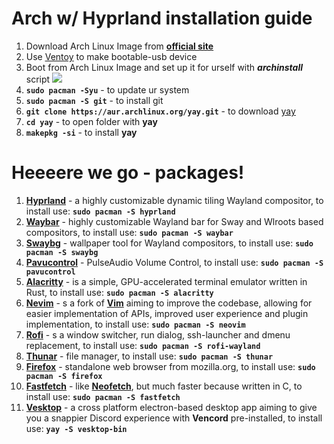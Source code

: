# Arch w/ Hyprland installation guide

1. Download Arch Linux Image from **[<u>official site</u>](https://archlinux.org/download/)**
2. Use [<u>Ventoy</u>](https://www.ventoy.net/en/index.html) to make bootable-usb device
3. Boot from Arch Linux Image and set up it for urself with ***archinstall*** script ![](https://i0.wp.com/www.lorenzobettini.it/wp-content/uploads/2022/07/archinstall-2.png?ssl=1)
4. **`sudo pacman -Syu`** - to update ur system
5. **`sudo pacman -S git`** - to install git
6. **`git clone https://aur.archlinux.org/yay.git`** - to download [<u>yay</u>](https://aur.archlinux.org/packages/yay)
7. **`cd yay`** - to open folder with **yay**
8. **`makepkg -si`** - to install **yay**

# Heeeere we go - packages!

1. [**Hyprland**](https://archlinux.org/packages/extra/x86_64/hyprland/) - a highly customizable dynamic tiling Wayland compositor, to install use: **`sudo pacman -S hyprland`**
2. [**Waybar**](https://archlinux.org/packages/extra/x86_64/waybar/) - highly customizable Wayland bar for Sway and Wlroots based compositors, to install use: **`sudo pacman -S waybar`**
3. [**Swaybg**](https://archlinux.org/packages/extra/x86_64/swaybg/) - wallpaper tool for Wayland compositors, to install use: **`sudo pacman -S swaybg`**
4. [**Pavucontrol**](https://archlinux.org/packages/extra/x86_64/pavucontrol/) - PulseAudio Volume Control, to install use: **`sudo pacman -S pavucontrol`**
5. [**Alacritty**](https://wiki.archlinux.org/title/Alacritty) - is a simple, GPU-accelerated terminal emulator written in Rust, to install use: **`sudo pacman -S alacritty`**
6. [**Nevim**](https://wiki.archlinux.org/title/Neovim) - s a fork of [**Vim**](https://wiki.archlinux.org/title/Vim) aiming to improve the codebase, allowing for easier implementation of APIs, improved user experience and plugin implementation, to install use: **`sudo pacman -S neovim`**
7. [**Rofi**](https://wiki.archlinux.org/title/Rofi) - s a window switcher, run dialog, ssh-launcher and dmenu replacement, to install use: **`sudo pacman -S rofi-wayland`**
8. [**Thunar**](https://wiki.archlinux.org/title/thunar) - file manager, to install use: **`sudo pacman -S thunar`**
9. [**Firefox**](https://archlinux.org/packages/extra/x86_64/firefox/) - standalone web browser from mozilla.org, to install use: **`sudo pacman -S firefox`**
10. [**Fastfetch**](https://archlinux.org/packages/extra/x86_64/fastfetch/) - like [**Neofetch**](https://archlinux.org/packages/extra/any/neofetch/), but much faster because written in C, to install use: **`sudo pacman -S fastfetch`**
11. [**Vesktop**](https://aur.archlinux.org/packages/vesktop-bin) - a cross platform electron-based desktop app aiming to give you a snappier Discord experience with **Vencord** pre-installed, to install use: **`yay -S vesktop-bin`**
